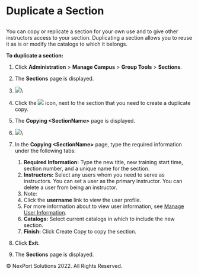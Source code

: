# Duplicate a Section

##

You can copy or replicate a section for your own use and to give other instructors access to your section. Duplicating a section allows you to reuse it as is or modify the catalogs to which it belongs.

&#x20;

**To duplicate a section:**

1. Click **Administration** > **Manage Campus** > **Group Tools** > **Sections**.
2. The **Sections** page is displayed.
3. ![](https://www.nexportcampus.com/Content/Guides/aweb/Content/Resources/Images/GT\_Sections/Sections%20-%20DuplicateSection\_550x207.png)\

4. Click the ![](https://www.nexportcampus.com/Content/Guides/aweb/Content/Resources/Images/Common\_Screens\_Icons/Copy.png) icon, next to the section that you need to create a duplicate copy.
5. The **Copying \<SectionName>** page is displayed.
6. ![](https://www.nexportcampus.com/Content/Guides/aweb/Content/Resources/Images/GT\_Sections/Copy\_Section\_550x191.png)\

7. In the **Copying \<SectionName>** page, type the required information under the following tabs:
   1. **Required Information:** Type the new title, new training start time, section number, and a unique name for the section.
   2. **Instructors:** Select any users whom you need to serve as instructors. You can set a user as the primary instructor. You can delete a user from being an instructor.
   3. Note:
   4. Click the **username** link to view the user profile.
   5. For more information about to view user information, see [Manage User Information](https://www.nexportcampus.com/Content/Guides/aweb/Content/Module\_Topics/User\_Management/Manage\_user\_information.htm).
   6. **Catalogs:** Select current catalogs in which to include the new section.
   7. **Finish:** Click Create Copy to copy the section.
8. Click **Exit**.
9. The **Sections** page is displayed.

&#x20; © NexPort Solutions 2022. All Rights Reserved.
